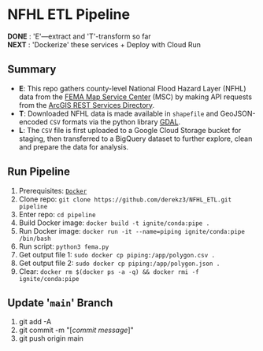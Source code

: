 # NFHL ETL Pipeline  


**DONE** : 'E'—extract and 'T'-transform so far  
**NEXT** : 'Dockerize' these services + Deploy with Cloud Run


## Summary

- **E**: This repo gathers county-level National Flood Hazard Layer (NFHL) data from the [FEMA Map Service Center](https://msc.fema.gov/portal/advanceSearch#searchresultsanchor) (MSC) by making API requests from the [ArcGIS REST Services Directory](https://hazards.fema.gov/gis/nfhl/rest/services/public/NFHL/MapServer).  
- **T**: Downloaded NFHL data is made available in `shapefile` and GeoJSON-encoded `CSV` formats via the python library [GDAL](https://gdal.org/index.html).  
- **L**: The `CSV` file is first uploaded to a Google Cloud Storage bucket for staging, then transferred to a BigQuery dataset to further explore, clean and prepare the data for analysis.


## Run Pipeline

1. Prerequisites: [`Docker`](https://docs.docker.com/engine/install/)
2. Clone repo: `git clone https://github.com/derekz3/NFHL_ETL.git pipeline`
3. Enter repo: `cd pipeline`
4. Build Docker image: `docker build -t ignite/conda:pipe .`
5. Run Docker image: `docker run -it --name=piping ignite/conda:pipe /bin/bash`
6. Run script: `python3 fema.py`
7. Get output file 1: `sudo docker cp piping:/app/polygon.csv .`
8. Get output file 2: `sudo docker cp piping:/app/polygon.json .`
9. Clear: `docker rm $(docker ps -a -q) && docker rmi -f ignite/conda:pipe`


## Update '`main`' Branch

1. git add -A
2. git commit -m "[*commit message*]"
3. git push origin main